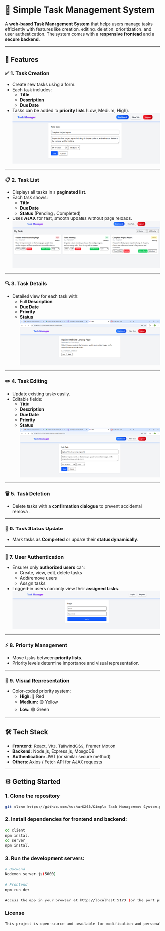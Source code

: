 # 📝 Simple Task Management System

A **web-based Task Management System** that helps users manage tasks efficiently with features like creation, editing, deletion, prioritization, and user authentication. The system comes with a **responsive frontend** and a **secure backend**.

---

## 🚀 Features

### ✅ 1. Task Creation
- Create new tasks using a form.  
- Each task includes:
  - **Title**
  - **Description**
  - **Due Date**  
- Tasks can be added to **priority lists** (Low, Medium, High).  
![Taskcreation](./client/public/Images/TaskCreation.png)

---

### 📋 2. Task List
- Displays all tasks in a **paginated list**.  
- Each task shows:
  - **Title**
  - **Due Date**
  - **Status** (Pending / Completed)  
- Uses **AJAX** for fast, smooth updates without page reloads.  
![TaskList](./client/public/Images/TaskList.png)

---

### 🔍 3. Task Details
- Detailed view for each task with:
  - Full **Description**
  - **Due Date**
  - **Priority**
  - **Status**  
![TaskDetails](./client/public/Images/TaskDetails.png)

---

### ✏️ 4. Task Editing
- Update existing tasks easily.  
- Editable fields:
  - **Title**
  - **Description**
  - **Due Date**
  - **Priority**
  - **Status**  
![TaskEdit](./client/public/Images/TaskEdit.png)

---

### 🗑️ 5. Task Deletion
- Delete tasks with a **confirmation dialogue** to prevent accidental removal.  

---

### 🔄 6. Task Status Update
- Mark tasks as **Completed** or update their **status dynamically**.  

---

### 🔐 7. User Authentication
- Ensures only **authorized users** can:
  - Create, view, edit, delete tasks
  - Add/remove users
  - Assign tasks  
- Logged-in users can only view their **assigned tasks**.  
![Auth](./client/public/Images/Auth.png)

---

### ⚡ 8. Priority Management
- Move tasks between **priority lists**.  
- Priority levels determine importance and visual representation.  

---

### 🎨 9. Visual Representation
- Color-coded priority system:
  - **High:** 🔴 Red
  - **Medium:** 🟡 Yellow
  - **Low:** 🟢 Green  

---

## 🛠 Tech Stack

- **Frontend:** React, Vite, TailwindCSS, Framer Motion  
- **Backend:** Node.js, Express.js, MongoDB  
- **Authentication:** JWT (or similar secure method)  
- **Others:** Axios / Fetch API for AJAX requests  

---

## ⚙️ Getting Started

### 1. Clone the repository
```bash
git clone https://github.com/tushar6263/Simple-Task-Management-System.git
```
### 2. Install dependencies for frontend and backend:
   ```bash
   cd client
   npm install
   cd server
   npm install
   ```

### 3. Run the development servers:
```bash
# Backend
Nodemon server.js(5000)

# Frontend
npm run dev

Access the app in your browser at http://localhost:5173 (or the port provided by Vite).
```

### License
```bash
This project is open-source and available for modification and personal use.
```

